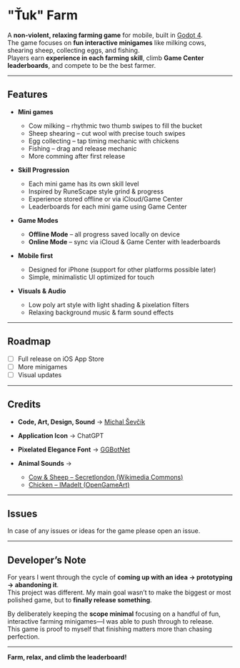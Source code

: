 # "Ťuk" Farm

A **non-violent, relaxing farming game** for mobile, built in [Godot 4](https://godotengine.org/).  
The game focuses on **fun interactive minigames** like milking cows, shearing sheep, collecting eggs, and fishing.  
Players earn **experience in each farming skill**, climb **Game Center leaderboards**, and compete to be the best farmer.

---

## Features
- **Mini games**  
  - Cow milking – rhythmic two thumb swipes to fill the bucket  
  - Sheep shearing – cut wool with precise touch swipes  
  - Egg collecting – tap timing mechanic with chickens  
  - Fishing – drag and release mechanic  
  - More comming after first release

- **Skill Progression**  
  - Each mini game has its own skill level  
  - Inspired by RuneScape style grind & progress  
  - Experience stored offline or via iCloud/Game Center
  - Leaderboards for each mini game using Game Center

- **Game Modes**  
  - **Offline Mode** – all progress saved locally on device  
  - **Online Mode** – sync via iCloud & Game Center with leaderboards  

- **Mobile first**  
  - Designed for iPhone (support for other platforms possible later)  
  - Simple, minimalistic UI optimized for touch  

- **Visuals & Audio**  
  - Low poly art style with light shading & pixelation filters  
  - Relaxing background music & farm sound effects  
---

## Roadmap

* [ ] Full release on iOS App Store
* [ ] More minigames
* [ ] Visual updates
---

## Credits

* **Code, Art, Design, Sound** → [Michal Ševčík](https://github.com/SevcikMichal)
* **Application Icon** → ChatGPT
* **Pixelated Elegance Font** → [GGBotNet](https://www.fontspace.com/pixelated-elegance-font-f126145)
* **Animal Sounds** →

  * [Cow & Sheep – Secretlondon (Wikimedia Commons)](http://commons.wikimedia.org/wiki/Category:Mudchute_Park_and_Farm)
  * [Chicken – IMadeIt (OpenGameArt)](https://opengameart.org/content/chicken-sound-effect)

---

## Issues

In case of any issues or ideas for the game please open an issue.

---

## Developer’s Note

For years I went through the cycle of **coming up with an idea → prototyping → abandoning it**.  
This project was different. My main goal wasn’t to make the biggest or most polished game, but to **finally release something**.  

By deliberately keeping the **scope minimal** focusing on a handful of fun, interactive farming minigames—I was able to push through to release.  
This game is proof to myself that finishing matters more than chasing perfection.

---

**Farm, relax, and climb the leaderboard!**
